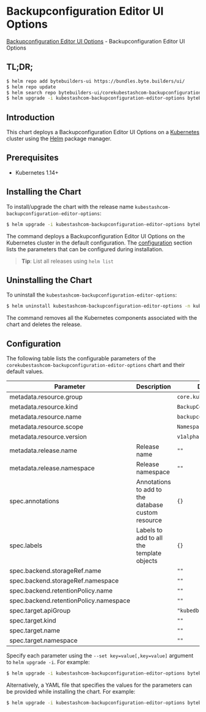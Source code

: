 # Backupconfiguration Editor UI Options

[Backupconfiguration Editor UI Options](https://byte.builders) - Backupconfiguration Editor UI Options

## TL;DR;

```bash
$ helm repo add bytebuilders-ui https://bundles.byte.builders/ui/
$ helm repo update
$ helm search repo bytebuilders-ui/corekubestashcom-backupconfiguration-editor-options --version=v0.12.0
$ helm upgrade -i kubestashcom-backupconfiguration-editor-options bytebuilders-ui/corekubestashcom-backupconfiguration-editor-options -n kube-system --create-namespace --version=v0.12.0
```

## Introduction

This chart deploys a Backupconfiguration Editor UI Options on a [Kubernetes](http://kubernetes.io) cluster using the [Helm](https://helm.sh) package manager.

## Prerequisites

- Kubernetes 1.14+

## Installing the Chart

To install/upgrade the chart with the release name `kubestashcom-backupconfiguration-editor-options`:

```bash
$ helm upgrade -i kubestashcom-backupconfiguration-editor-options bytebuilders-ui/corekubestashcom-backupconfiguration-editor-options -n kube-system --create-namespace --version=v0.12.0
```

The command deploys a Backupconfiguration Editor UI Options on the Kubernetes cluster in the default configuration. The [configuration](#configuration) section lists the parameters that can be configured during installation.

> **Tip**: List all releases using `helm list`

## Uninstalling the Chart

To uninstall the `kubestashcom-backupconfiguration-editor-options`:

```bash
$ helm uninstall kubestashcom-backupconfiguration-editor-options -n kube-system
```

The command removes all the Kubernetes components associated with the chart and deletes the release.

## Configuration

The following table lists the configurable parameters of the `corekubestashcom-backupconfiguration-editor-options` chart and their default values.

|               Parameter                |                    Description                     |              Default              |
|----------------------------------------|----------------------------------------------------|-----------------------------------|
| metadata.resource.group                |                                                    | <code>core.kubestash.com</code>   |
| metadata.resource.kind                 |                                                    | <code>BackupConfiguration</code>  |
| metadata.resource.name                 |                                                    | <code>backupconfigurations</code> |
| metadata.resource.scope                |                                                    | <code>Namespaced</code>           |
| metadata.resource.version              |                                                    | <code>v1alpha1</code>             |
| metadata.release.name                  | Release name                                       | <code>""</code>                   |
| metadata.release.namespace             | Release namespace                                  | <code>""</code>                   |
| spec.annotations                       | Annotations to add to the database custom resource | <code>{}</code>                   |
| spec.labels                            | Labels to add to all the template objects          | <code>{}</code>                   |
| spec.backend.storageRef.name           |                                                    | <code>""</code>                   |
| spec.backend.storageRef.namespace      |                                                    | <code>""</code>                   |
| spec.backend.retentionPolicy.name      |                                                    | <code>""</code>                   |
| spec.backend.retentionPolicy.namespace |                                                    | <code>""</code>                   |
| spec.target.apiGroup                   |                                                    | <code>"kubedb.com"</code>         |
| spec.target.kind                       |                                                    | <code>""</code>                   |
| spec.target.name                       |                                                    | <code>""</code>                   |
| spec.target.namespace                  |                                                    | <code>""</code>                   |


Specify each parameter using the `--set key=value[,key=value]` argument to `helm upgrade -i`. For example:

```bash
$ helm upgrade -i kubestashcom-backupconfiguration-editor-options bytebuilders-ui/corekubestashcom-backupconfiguration-editor-options -n kube-system --create-namespace --version=v0.12.0 --set metadata.resource.group=core.kubestash.com
```

Alternatively, a YAML file that specifies the values for the parameters can be provided while
installing the chart. For example:

```bash
$ helm upgrade -i kubestashcom-backupconfiguration-editor-options bytebuilders-ui/corekubestashcom-backupconfiguration-editor-options -n kube-system --create-namespace --version=v0.12.0 --values values.yaml
```
